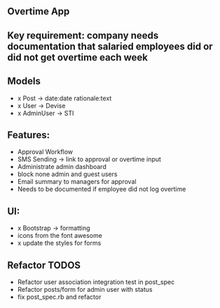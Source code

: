 ## Overtime App
## Key requirement: company needs documentation that salaried employees did or did not get overtime each week

## Models
- x Post -> date:date rationale:text
- x User -> Devise
- x AdminUser -> STI

## Features:
- Approval Workflow
- SMS Sending -> link to approval or overtime input
- Administrate admin dashboard
- block none admin and guest users
- Email summary to managers for approval
- Needs to be documented if employee did not log overtime

## UI:
- x Bootstrap -> formatting
- icons from the font awesome
- x update the styles for forms

## Refactor TODOS
- Refactor user association integration test in post_spec
- Refactor posts/form for admin user with status
- fix post_spec.rb and refactor
